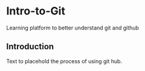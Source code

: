 # Intro-to-Git
Learning platform to better understand git and github

## Introduction
Text to placehold the process of using git hub.

